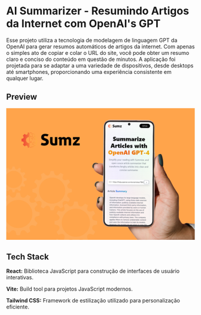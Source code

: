 # AI Summarizer - Resumindo Artigos da Internet com OpenAI's GPT

Esse projeto utiliza a tecnologia de modelagem de linguagem GPT da OpenAI para gerar resumos automáticos de artigos da internet. Com apenas o simples ato de copiar e colar o URL do site, você pode obter um resumo claro e conciso do conteúdo em questão de minutos. A aplicação foi projetada para se adaptar a uma variedade de dispositivos, desde desktops até smartphones, proporcionando uma experiência consistente em qualquer lugar.

## Preview

![App Screenshot](./src/assets/Preview%20-%20AI%20Summarizer.png)

## Tech Stack

**React:** Biblioteca JavaScript para construção de interfaces de usuário interativas.

**Vite:** Build tool para projetos JavaScript modernos.

**Tailwind CSS:** Framework de estilização utilizado para personalização eficiente.

